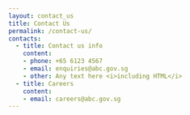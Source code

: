 ```yaml
---
layout: contact_us
title: Contact Us
permalink: /contact-us/
contacts:
  - title: Contact us info
    content:
    - phone: +65 6123 4567
    - email: enquiries@abc.gov.sg
    - other: Any text here <i>including HTML</i>
  - title: Careers
    content:
    - email: careers@abc.gov.sg
---
```

